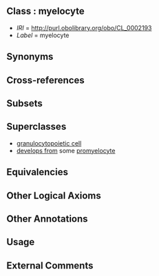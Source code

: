 
## Class : myelocyte

 * *IRI* = http://purl.obolibrary.org/obo/CL_0002193
 * *Label* = myelocyte

## Synonyms


## Cross-references


## Subsets


## Superclasses

 * [granulocytopoietic cell](../../CL/91/CL_0002191.md)
 * [develops from](../../RO/02/RO_0002202.md) some [promyelocyte](../../CL/36/CL_0000836.md)

## Equivalencies


## Other Logical Axioms


## Other Annotations


## Usage


## External Comments

